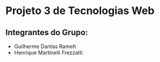 # Projeto 3 de Tecnologias Web

## Integrantes do Grupo:
- Guilherme Dantas Rameh
- Henrique Martinelli Frezzatti

